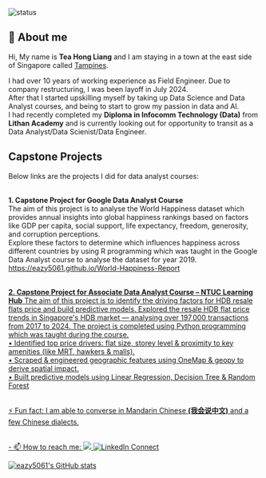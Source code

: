 ![status](https://img.shields.io/badge/STATUS-UP-Green) 
## 👋 About me

Hi, My name is **Tea Hong Liang** and I am staying in a town at the east side of Singapore called [Tampines](https://en.wikipedia.org/wiki/Tampines).

I had over 10 years of working experience as Field Engineer. Due to company restructuring, I was been layoff in July 2024.
<br>After that I started upskilling myself by taking up Data Science and Data Analyst courses, and being to start to grow my passion in data and AI.
<br>I had recently completed my <b>Diploma in Infocomm Technology (Data)</b> from <b>Lithan Academy</b> and is currently looking out for opportunity to transit as a Data Analyst/Data Scienist/Data Engineer.

## Capstone Projects
Below links are the projects I did for data analyst courses:

<br>**1. Capstone Project for Google Data Analyst Course**
<br>The aim of this project is to analyse the World Happiness dataset which provides annual insights into global happiness rankings based on factors like GDP per capita, social support, life expectancy, freedom, generosity, and corruption perceptions. 
<br>Explore these factors to determine which influences happiness across different countries by using R programming which was taught in the Google Data Analyst course to analyse the dataset for year 2019.
<br><u>https://eazy5061.github.io/World-Happiness-Report

<br>**2. Capstone Project for Associate Data Analyst Course – NTUC Learning Hub**
The aim of this project is to identify the driving factors for HDB resale flats price and build predictive models. Explored the resale HDB flat price trends in Singapore's HDB market — analysing over 197,000 transactions from 2017 to 2024. The project is completed using Python programming which was taught during the course.
<br>• Identified top price drivers: flat size, storey level & proximity to key amenities (like MRT, hawkers & malls).
<br>• Scraped & engineered geographic features using OneMap & geopy to derive spatial impact.
<br>• Built predictive models using Linear Regression, Decision Tree & Random Forest

<br> ⚡ Fun fact: I am able to converse in Mandarin Chinese **(我会说中文)** and a few Chinese dialects. 

<br> - 📫 How to reach me: ![](https://img.shields.io/static/v1?label=Telegram&message=@THL1280&color=27A7E7&logo=telegram) [![LinkedIn Connect](https://img.shields.io/badge/LinkedIn-Connect-blue)](https://www.linkedin.com/in/hongliang-tea/)

[![eazy5061's GitHub stats](https://github-readme-stats.vercel.app/api?username=eazy5061)](https://github.com/eazy5061/github-readme-stats)

<!--**eazy5061/eazy5061** is a ✨ _special_ ✨ repository because its `README.md` (this file) appears on your GitHub profile.

Here are some ideas to get you started:

- 🔭 I’m currently working on ...
- 🌱 I’m currently learning ...
- 👯 I’m looking to collaborate on ...
- 🤔 I’m looking for help with ...
- 💬 Ask me about ...
- 📫 How to reach me: ...
- 😄 Pronouns: ...
- ⚡ Fun fact: ...
-->
